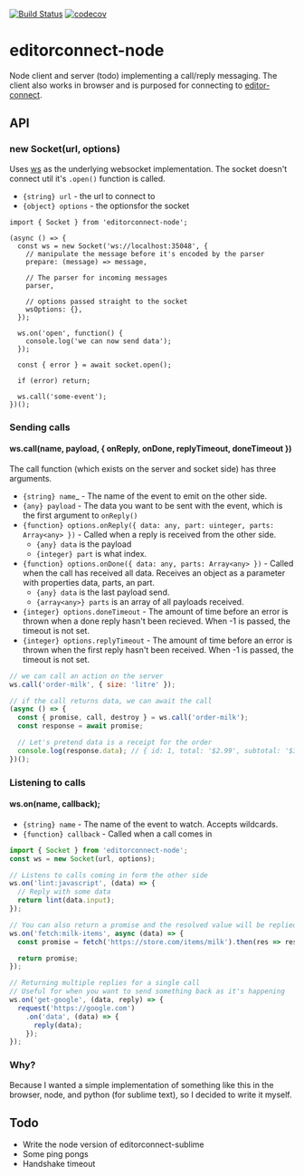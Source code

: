 [![Build Status](https://travis-ci.org/anthonykoch/editorconnect-node.svg?branch=master)](https://travis-ci.org/anthonykoch/editorconnect-node)
[![codecov](https://codecov.io/gh/anthonykoch/editorconnect-node/branch/master/graph/badge.svg)](https://codecov.io/gh/anthonykoch/editorconnect-node)
# editorconnect-node

Node client and server (todo) implementing a call/reply messaging. The client also works in browser and is purposed for connecting to [editor-connect](https://github.com/anthonykoch/editorconnect-sublime).

## API 

### new Socket(url, options)

Uses [ws](https://github.com/websockets/ws) as the underlying websocket implementation. The socket doesn't connect util it's `.open()` function is called.

- `{string} url` - the url to connect to
- `{object} options` - the optionsfor the socket

```
import { Socket } from 'editorconnect-node';

(async () => {
  const ws = new Socket('ws://localhost:35048', {
    // manipulate the message before it's encoded by the parser
    prepare: (message) => message,

    // The parser for incoming messages
    parser,

    // options passed straight to the socket
    wsOptions: {}, 
  });

  ws.on('open', function() {
    console.log('we can now send data');
  });

  const { error } = await socket.open();

  if (error) return;
  
  ws.call('some-event');
})();
```

### Sending calls

#### ws.call(name, payload, { onReply, onDone, replyTimeout, doneTimeout })

The call function (which exists on the server and socket side) has three arguments.

- `{string} name`_ - The name of the event to emit on the other side.
- `{any} payload` - The data you want to be sent with the event, which is the first argument to `onReply()`
- `{function} options.onReply({ data: any, part: uinteger, parts: Array<any> })` - Called when a reply is received from the other side. 
  - `{any} data` is the payload 
  - `{integer} part` is what index. 
- `{function} options.onDone({ data: any, parts: Array<any> })` - Called when the call has received all data. Receives an object as a parameter with properties data, parts, an part. 
  - `{any} data` is the last payload send. 
  - `{array<any>} parts` is an array of all payloads received. 
- `{integer} options.doneTimeout` - The amount of time before an error is thrown when a done reply hasn't been recieved. When -1 is passed, the timeout is not set.
- `{integer} options.replyTimeout` - The amount of time before an error is thrown when the first reply hasn't been received. When -1 is passed, the timeout is not set.

```js
// we can call an action on the server
ws.call('order-milk', { size: 'litre' });

// if the call returns data, we can await the call
(async () => {
  const { promise, call, destroy } = ws.call('order-milk');
  const response = await promise;

  // Let's pretend data is a receipt for the order
  console.log(response.data); // { id: 1, total: '$2.99', subtotal: '$3.07', tax: '$0.08' }
})();
```

### Listening to calls

#### ws.on(name, callback);

- `{string} name` - The name of the event to watch. Accepts wildcards.
- `{function} callback` - Called when a call comes in 

```js
import { Socket } from 'editorconnect-node';
const ws = new Socket(url, options);

// Listens to calls coming in form the other side
ws.on('lint:javascript', (data) => {
  // Reply with some data
  return lint(data.input);
});

// You can also return a promise and the resolved value will be replied back to the caller
ws.on('fetch:milk-items', async (data) => {
  const promise = fetch('https://store.com/items/milk').then(res => res.json());

  return promise;
});

// Returning multiple replies for a single call
// Useful for when you want to send something back as it's happening
ws.on('get-google', (data, reply) => {
  request('https://google.com')
    .on('data', (data) => {
      reply(data);
    });
});
```


### Why?

Because I wanted a simple implementation of something like this in the browser, node, and python (for sublime text), so I decided to write it myself.


## Todo

- Write the node version of editorconnect-sublime
- Some ping pongs
- Handshake timeout
